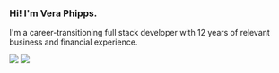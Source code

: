 ### Hi! I'm Vera Phipps.

I'm a career-transitioning full stack developer with 12 years of relevant business and financial experience. 
  
[![](https://img.shields.io/badge/linkedin-%230077B5.svg?&style=for-the-badge&logo=linkedin&https://img.shields.io/static/v1?label=<LABEL>&message=<MESSAGE>&color=<yellow>&logoColor=white0e76a8)](https://www.linkedin.com/in/vera-phipps/)
[![](https://img.shields.io/badge/web-%23D14836.svg?&style=for-the-badge&logo=web&logoColor=white)](https://veraphipps01.github.io/) 


<!--
**veraphipps01/veraphipps01** is a ✨ _special_ ✨ repository because its `README.md` (this file) appears on your GitHub profile.

Here are some ideas to get you started:

- 🔭 I’m currently working on ...
- 🌱 I’m currently learning ...
- 👯 I’m looking to collaborate on ...
- 🤔 I’m looking for help with ...
- 💬 Ask me about ...
- 📫 How to reach me: ...
- 😄 Pronouns: ...
- ⚡ Fun fact: ...
-->
